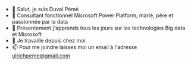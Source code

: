 - 👋 Salut, je suis Duval Pémè
- 👀 Consultant fonctionnel Microsoft Power Platform, marié, père et passionnée par la data
- 🌱 Présentement j'apprends tous les jours sur les technologies Big data et Microsoft
- 💞️ Je travaille depuis chez moi.
- 📫 Pour me joindre laisses moi un email à l'adresse ulrichpeme@gmail.com

<!---
DuvalPeme/DuvalPeme is a ✨ special ✨ repository because its `README.md` (this file) appears on your GitHub profile.
You can click the Preview link to take a look at your changes.
--->
